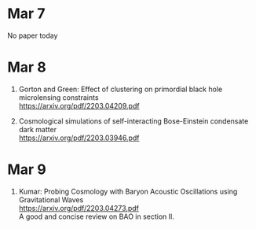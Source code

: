 # Mar 7
No paper today

# Mar 8
1. Gorton and Green: Effect of clustering on primordial black hole microlensing constraints \
https://arxiv.org/pdf/2203.04209.pdf

2. Cosmological simulations of self-interacting Bose-Einstein condensate dark matter \
https://arxiv.org/pdf/2203.03946.pdf

# Mar 9
1. Kumar: Probing Cosmology with Baryon Acoustic Oscillations using Gravitational Waves \
https://arxiv.org/pdf/2203.04273.pdf \
A good and concise review on BAO in section II.
